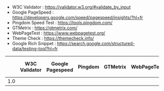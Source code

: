 * W3C Validator : https://validator.w3.org/#validate_by_input
* Google PageSpeed : https://developers.google.com/speed/pagespeed/insights/?hl=fr
* Pingdom Speed Test : https://tools.pingdom.com/
* GTMetrix : https://gtmetrix.com/
* WebPageTest : https://www.webpagetest.org/
* Theme Check : https://themecheck.info/
* Google Rich Snippet : https://search.google.com/structured-data/testing-tool?hl=fr

|     | W3C Validator | Google Pagespeed | Pingdom | GTMetrix | WebPageTest | ThemeCheck | Google Rich Snippet | Dareboost |
|-----|---------------|------------------|---------|----------|-------------|------------|---------------------|-----------|
| 1.0 |               |                  |         |          |             |            |                     |           |


